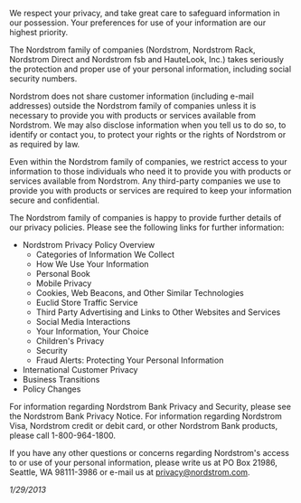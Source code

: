 We respect your privacy, and take great care to safeguard information in our possession. Your preferences for use of your information are our highest priority.

The Nordstrom family of companies (Nordstrom, Nordstrom Rack, Nordstrom Direct and Nordstrom fsb and HauteLook, Inc.) takes seriously the protection and proper use of your personal information, including social security numbers.

Nordstrom does not share customer information (including e-mail addresses) outside the Nordstrom family of companies unless it is necessary to provide you with products or services available from Nordstrom. We may also disclose information when you tell us to do so, to identify or contact you, to protect your rights or the rights of Nordstrom or as required by law.

Even within the Nordstrom family of companies, we restrict access to your information to those individuals who need it to provide you with products or services available from Nordstrom. Any third-party companies we use to provide you with products or services are required to keep your information secure and confidential.

The Nordstrom family of companies is happy to provide further details of our privacy policies. Please see the following links for further information:

*   Nordstrom Privacy Policy Overview
    *   Categories of Information We Collect
    *   How We Use Your Information
    *   Personal Book
    *   Mobile Privacy
    *   Cookies, Web Beacons, and Other Similar Technologies
    *   Euclid Store Traffic Service
    *   Third Party Advertising and Links to Other Websites and Services
    *   Social Media Interactions
    *   Your Information, Your Choice
    *   Children's Privacy
    *   Security
    *   Fraud Alerts: Protecting Your Personal Information
*   International Customer Privacy
*   Business Transitions
*   Policy Changes

For information regarding Nordstrom Bank Privacy and Security, please see the Nordstrom Bank Privacy Notice. For information regarding Nordstrom Visa, Nordstrom credit or debit card, or other Nordstrom Bank products, please call 1-800-964-1800.

If you have any other questions or concerns regarding Nordstrom's access to or use of your personal information, please write us at PO Box 21986, Seattle, WA 98111-3986 or e-mail us at privacy@nordstrom.com.

_1/29/2013_